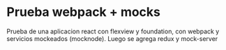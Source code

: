 Prueba webpack + mocks
==============

Prueba de una aplicacion react con flexview y foundation, con webpack y servicios mockeados (mocknode).
Luego se agrega redux y mock-server
